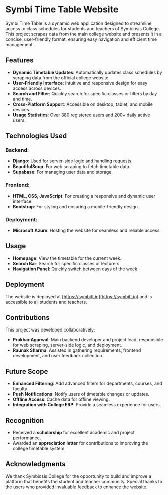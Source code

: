 # Symbi Time Table Website

Symbi Time Table is a dynamic web application designed to streamline access to class schedules for students and teachers of Symbiosis College. This project scrapes data from the main college website and presents it in a concise, user-friendly format, ensuring easy navigation and efficient time management.

## Features

- **Dynamic Timetable Updates**: Automatically updates class schedules by scraping data from the official college website.
- **User-Friendly Interface**: Intuitive and responsive design for easy access across devices.
- **Search and Filter**: Quickly search for specific classes or filters by day and time.
- **Cross-Platform Support**: Accessible on desktop, tablet, and mobile devices.
- **Usage Statistics**: Over 380 registered users and 200+ daily active users.

## Technologies Used

### Backend:
- **Django**: Used for server-side logic and handling requests.
- **BeautifulSoup**: For web scraping to fetch timetable data.
- **Supabase**: For managing user data and storage.

### Frontend:
- **HTML, CSS, JavaScript**: For creating a responsive and dynamic user interface.
- **Bootstrap**: For styling and ensuring a mobile-friendly design.

### Deployment:
- **Microsoft Azure**: Hosting the website for seamless and reliable access.

## Usage

- **Homepage**: View the timetable for the current week.
- **Search Bar**: Search for specific classes or lecturers.
- **Navigation Panel**: Quickly switch between days of the week.

## Deployment

The website is deployed at [https://symbitt.in](https://symbitt.in) and is accessible to all students and teachers.

## Contributions

This project was developed collaboratively:

- **Prakhar Agarwal**: Main backend developer and project lead, responsible for web scraping, server-side logic, and deployment.
- **Raunak Sharma**: Assisted in gathering requirements, frontend development, and user feedback collection.

## Future Scope

- **Enhanced Filtering**: Add advanced filters for departments, courses, and faculty.
- **Push Notifications**: Notify users of timetable changes or updates.
- **Offline Access**: Cache data for offline viewing.
- **Integration with College ERP**: Provide a seamless experience for users.

## Recognition

- Received a **scholarship** for excellent academic and project performance.
- Awarded an **appreciation letter** for contributions to improving the college timetable system.


## Acknowledgments

We thank Symbiosis College for the opportunity to build and improve a platform that benefits the student and teacher community. Special thanks to the users who provided invaluable feedback to enhance the website.

